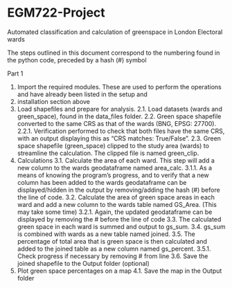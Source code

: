 # EGM722-Project
Automated classification and calculation of greenspace in London Electoral wards

The steps outlined in this document correspond to the numbering found in the python code, preceded by a hash (#) symbol

Part 1

1. Import the required modules. These are used to perform the operations and have already been listed in the setup and 
2. installation section above
3. Load shapefiles and prepare for analysis. 
2.1.	Load datasets (wards and green_space), found in the data_files folder. 
2.2.	Green space shapefile converted to the same CRS as that of the wards (BNG, EPSG: 27700). 
2.2.1.	 Verification performed to check that both files have the same CRS, with an output displaying this as “CRS matches: True/False”.
2.3.	Green space shapefile (green_space) clipped to the study area (wards) to streamline the calculation. The clipped file is named green_clip.
4. Calculations
3.1.	Calculate the area of each ward. This step will add a new column to the wards geodataframe named area_calc.
3.1.1.	 As a means of knowing the program’s progress, and to verify that a new column has been added to the wards geodataframe can be displayed/hidden in the output by removing/adding the hash (#) before the line of code.
3.2.	Calculate the area of green space areas in each ward and add a new column to the wards table named GS_Area. (This may take some time)
3.2.1.	 Again, the updated geodataframe can be displayed by removing the # before the line of code
3.3.	The calculated green space in each ward is summed and output to gs_sum.
3.4.	gs_sum is combined with wards as a new table named joined.
3.5.	The percentage of total area that is green space is then calculated and added to the joined table as a new column named gs_percent.
3.5.1.	 Check progress if necessary by removing # from line
3.6.	Save the joined shapefile to the Output folder (optional)
5. Plot green space percentages on a map
4.1.	Save the map in the Output folder
